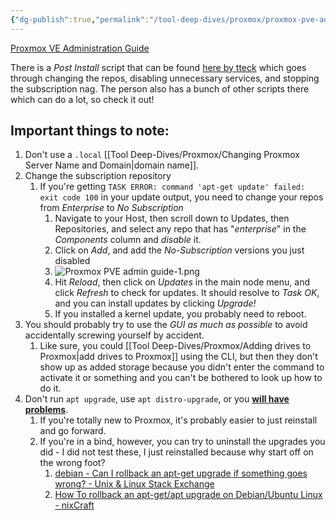```yaml
---
{"dg-publish":true,"permalink":"/tool-deep-dives/proxmox/proxmox-pve-admin-guide/"}
---
```



[Proxmox VE Administration Guide](https://pve.proxmox.com/pve-docs/pve-admin-guide.html)

There is a *Post Install* script that can be found [here by tteck](https://tteck.github.io/Proxmox/) which goes through changing the repos, disabling unnecessary services, and stopping the subscription nag. The person also has a bunch of other scripts there which can do a lot, so check it out!
## Important things to note:
1. Don't use a `.local` [[Tool Deep-Dives/Proxmox/Changing Proxmox Server Name and Domain\|domain name]].
2. Change the subscription repository
	1. If you're getting `TASK ERROR: command 'apt-get update' failed: exit code 100` in your update output, you need to change your repos from *Enterprise* to *No Subscription*
		1. Navigate to your Host, then scroll down to Updates, then Repositories, and select any repo that has "*enterprise*" in the *Components* column and *disable* it.
		2. Click on *Add*, and add the *No-Subscription* versions you just disabled
		3. ![Proxmox PVE admin guide-1.png](/img/user/Attachments/Proxmox%20PVE%20admin%20guide-1.png)
		4. Hit *Reload*, then click on *Updates* in the main node menu, and click *Refresh* to check for updates. It should resolve to *Task OK*, and you can install updates by clicking *Upgrade!*
		5. If you installed a kernel update, you probably need to reboot.
3. You should probably try to use the *GUI as much as possible* to avoid accidentally screwing yourself by accident.
	1. Like sure, you could [[Tool Deep-Dives/Proxmox/Adding drives to Proxmox\|add drives to Proxmox]] using the CLI, but then they don't show up as added storage because you didn't enter the command to activate it or something and you can't be bothered to look up how to do it.
4. Don't run `apt upgrade`, use `apt distro-upgrade`, or you [**will have problems**](https://www.reddit.com/r/Proxmox/comments/ujqig9/use_apt_distupgrade_or_the_gui_not_apt_upgrade/).
	1. If you're totally new to Proxmox, it's probably easier to just reinstall and go forward.
	2. If you're in a bind, however, you can try to uninstall the upgrades you did - I did not test these, I just reinstalled because why start off on the wrong foot?
		1. [debian - Can I rollback an apt-get upgrade if something goes wrong? - Unix & Linux Stack Exchange](https://unix.stackexchange.com/questions/79050/can-i-rollback-an-apt-get-upgrade-if-something-goes-wrong)
		2. [How To rollback an apt-get/apt upgrade on Debian/Ubuntu Linux - nixCraft](https://www.cyberciti.biz/howto/debian-linux/ubuntu-linux-rollback-an-apt-get-upgrade/)

